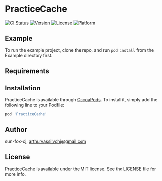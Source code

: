 # PracticeCache

[![CI Status](https://img.shields.io/travis/sun-fox-cj/PracticeCache.svg?style=flat)](https://travis-ci.org/sun-fox-cj/PracticeCache)
[![Version](https://img.shields.io/cocoapods/v/PracticeCache.svg?style=flat)](https://cocoapods.org/pods/PracticeCache)
[![License](https://img.shields.io/cocoapods/l/PracticeCache.svg?style=flat)](https://cocoapods.org/pods/PracticeCache)
[![Platform](https://img.shields.io/cocoapods/p/PracticeCache.svg?style=flat)](https://cocoapods.org/pods/PracticeCache)

## Example

To run the example project, clone the repo, and run `pod install` from the Example directory first.

## Requirements

## Installation

PracticeCache is available through [CocoaPods](https://cocoapods.org). To install
it, simply add the following line to your Podfile:

```ruby
pod 'PracticeCache'
```

## Author

sun-fox-cj, arthurvassilychi@gmail.com

## License

PracticeCache is available under the MIT license. See the LICENSE file for more info.
